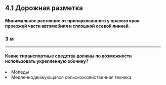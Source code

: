 ## 4.1 Дорожная разметка

#### Минимальное растояние от припаркованного у правого края проезжей части автомобиля и сплошной осевой линией.
### 3 м

---

#### Какие тиранспортные средства должны по возможности использовать укрепленную обочину?
<li>Мопеды</li>
<li>Медленнодвижующаяся сельскохозяйственная техника</li>